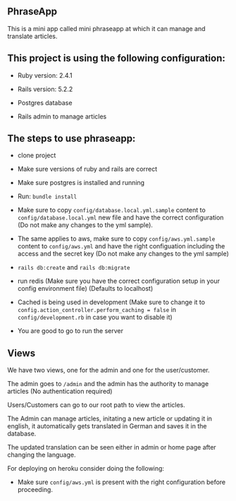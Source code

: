 ## PhraseApp

This is a mini app called mini phraseapp at which it can manage and translate articles.

## This project is using the following configuration:

* Ruby version: 2.4.1

* Rails version: 5.2.2

* Postgres database

* Rails admin to manage articles


## The steps to use phraseapp:

* clone project

* Make sure versions of ruby and rails are correct

* Make sure postgres is installed and running

* Run: `bundle install`

* Make sure to copy `config/database.local.yml.sample` content to `config/database.local.yml` new file and have the correct configuration (Do not make any changes to the yml sample).

* The same applies to aws, make sure to copy `config/aws.yml.sample` content to `config/aws.yml` and have the right configuation including the access and the secret key (Do not make any changes to the yml sample)

* `rails db:create` and `rails db:migrate`

* run redis (Make sure you have the correct configuration setup in your config environment file) (Defaults to localhost)

* Cached is being used in development (Make sure to change it to `config.action_controller.perform_caching = false` in `config/development.rb` in case you want to disable it)

* You are good to go to run the server

## Views

We have two views, one for the admin and one for the user/customer.


The admin goes to `/admin` and the admin has the authority to manage articles (No authentication required)

Users/Customers can go to our root path to view the articles.

The Admin can manage articles, initating a new article or updating it in english, it automatically gets translated in German and saves it in the database.

The updated translation can be seen either in admin or home page after changing the language.

For deploying on heroku consider doing the following:

* Make sure `config/aws.yml` is present with the right configuration before proceeding.

